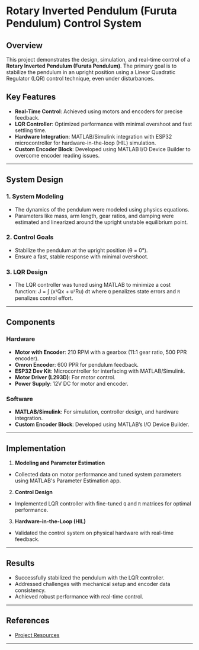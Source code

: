 # Rotary Inverted Pendulum (Furuta Pendulum) Control System

## Overview

This project demonstrates the design, simulation, and real-time control of a **Rotary Inverted Pendulum (Furuta Pendulum)**. The primary goal is to stabilize the pendulum in an upright position using a Linear Quadratic Regulator (LQR) control technique, even under disturbances.

## Key Features

- **Real-Time Control**: Achieved using motors and encoders for precise feedback.
- **LQR Controller**: Optimized performance with minimal overshoot and fast settling time.
- **Hardware Integration**: MATLAB/Simulink integration with ESP32 microcontroller for hardware-in-the-loop (HIL) simulation.
- **Custom Encoder Block**: Developed using MATLAB I/O Device Builder to overcome encoder reading issues.

---

## System Design

### 1. System Modeling
- The dynamics of the pendulum were modeled using physics equations.
- Parameters like mass, arm length, gear ratios, and damping were estimated and linearized around the upright unstable equilibrium point.

### 2. Control Goals
- Stabilize the pendulum at the upright position (θ = 0°).
- Ensure a fast, stable response with minimal overshoot.

### 3. LQR Design
- The LQR controller was tuned using MATLAB to minimize a cost function:
J = ∫ (xᵀQx + uᵀRu) dt
where `Q` penalizes state errors and `R` penalizes control effort.

---

## Components

### Hardware
- **Motor with Encoder**: 210 RPM with a gearbox (11:1 gear ratio, 500 PPR encoder).
- **Omron Encoder**: 600 PPR for pendulum feedback.
- **ESP32 Dev Kit**: Microcontroller for interfacing with MATLAB/Simulink.
- **Motor Driver (L293D)**: For motor control.
- **Power Supply**: 12V DC for motor and encoder.

### Software
- **MATLAB/Simulink**: For simulation, controller design, and hardware integration.
- **Custom Encoder Block**: Developed using MATLAB’s I/O Device Builder.

---

## Implementation

1. **Modeling and Parameter Estimation**
 - Collected data on motor performance and tuned system parameters using MATLAB's Parameter Estimation app.

2. **Control Design**
 - Implemented LQR controller with fine-tuned `Q` and `R` matrices for optimal performance.

3. **Hardware-in-the-Loop (HIL)**
 - Validated the control system on physical hardware with real-time feedback.

---

## Results
- Successfully stabilized the pendulum with the LQR controller.
- Addressed challenges with mechanical setup and encoder data consistency.
- Achieved robust performance with real-time control.


---

## References

- [Project Resources](https://drive.google.com/drive/folders/1wwDWVjdvz_e80hr_DS7koI7oqCSTRCa7?usp=drive_link)

---


